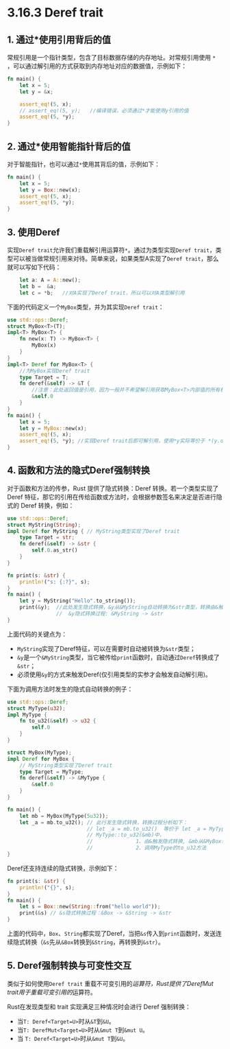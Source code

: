 # 3.16.3 Deref trait

## 1. 通过*使用引用背后的值

常规引用是一个指针类型，包含了目标数据存储的内存地址。对常规引用使用 `*` ，可以通过解引用的方式获取到内存地址对应的数据值，示例如下：

```rust
fn main() {
    let x = 5;
    let y = &x;

    assert_eq!(5, x);
    // assert_eq!(5, y);   //编译错误，必须通过*才能使用y引用的值
    assert_eq!(5, *y);
}
```

## 2. 通过*使用智能指针背后的值

对于智能指针，也可以通过`*`使用其背后的值，示例如下：

```rust
fn main() {
    let x = 5;
    let y = Box::new(x);
    assert_eq!(5, x);
    assert_eq!(5, *y);
}
```

## 3. 使用Deref

实现`Deref trait`允许我们重载解引用运算符`*`。通过为类型实现`Deref trait`，类型可以被当做常规引用来对待。简单来说，如果类型A实现了`Deref trait`，那么就可以写如下代码：

```rust
    let a: A = A::new();
    let b =  &a;
    let c = *b;   //对A实现了Deref trait，所以可以对A类型解引用
```

下面的代码定义一个`MyBox`类型，并为其实现`Deref trait`：

```rust
use std::ops::Deref;
struct MyBox<T>(T);
impl<T> MyBox<T> {
    fn new(x: T) -> MyBox<T> {
        MyBox(x)
    }
}
impl<T> Deref for MyBox<T> {
    //为MyBox实现Deref trait
    type Target = T;
    fn deref(&self) -> &T {
        //注意：此处返回值是引用，因为一般并不希望解引用获取MyBox<T>内部值的所有权
        &self.0
    }
}
fn main() {
    let x = 5;
    let y = MyBox::new(x);
    assert_eq!(5, x);
    assert_eq!(5, *y); //实现Deref trait后即可解引用，使用*y实际等价于 *(y.deref())
}
```

## 4. 函数和方法的隐式Deref强制转换

对于函数和方法的传参，Rust 提供了隐式转换：Deref 转换。若一个类型实现了 Deref 特征，那它的引用在传给函数或方法时，会根据参数签名来决定是否进行隐式的 Deref 转换，例如：

```rust
use std::ops::Deref;
struct MyString(String);
impl Deref for MyString { // MyString类型实现了Deref trait
    type Target = str;
    fn deref(&self) -> &str {
        self.0.as_str()
    }
}

fn print(s: &str) {
    println!("s: {:?}", s);
}
fn main() {
    let y = MyString("Hello".to_string());
    print(&y);  //此处发生隐式转换，&y从&MyString自动转换为&str类型，转换由&触发，过程如下：
                //  &y隐式转换过程: &MyString -> &str
}
```

上面代码的关键点为：

- `MyString`实现了Deref特征，可以在需要时自动被转换为`&str`类型；
- `&y`是一个`&MyString`类型，当它被传给`print`函数时，自动通过`Deref`转换成了`&str`；
- 必须使用`&y`的方式来触发Deref(仅引用类型的实参才会触发自动解引用)。

下面为调用方法时发生的隐式自动转换的例子：

```rust
use std::ops::Deref;
struct MyType(u32);
impl MyType {
    fn to_u32(&self) -> u32 {
        self.0
    }
}

struct MyBox(MyType);
impl Deref for MyBox {
    // MyString类型实现了Deref trait
    type Target = MyType;
    fn deref(&self) -> &MyType {
        &self.0
    }
}

fn main() {
    let mb = MyBox(MyType(5u32));
    let _a = mb.to_u32(); // 此行发生隐式转换，转换过程分析如下：
                          // let _a = mb.to_u32()  等价于 let _a = MyType::to_u32(&mb)
                          // MyType::to_u32(&mb)中，
                          //              1、由&触发隐式转换, &mb从&MyBox转换到&MyType
                          //              2、调用MyType的to_u32方法
}
```

Deref还支持连续的隐式转换，示例如下：

```rust
fn print(s: &str) {
    println!("{}", s);
}
fn main() {
    let s = Box::new(String::from("hello world"));
    print(&s) // &s隐式转换过程：&Box -> &String -> &str
}
```

上面的代码中，`Box`、`String`都实现了Deref，当把`&s`传入到`print`函数时，发送连续隐式转换（`&s`先从`&Box`转换到`&String`，再转换到`&str`）。

## 5. Deref强制转换与可变性交互

类似于如何使用`Deref trait` 重载不可变引用的*运算符，Rust提供了DerefMut trait用于重载可变引用的*运算符。

Rust在发现类型和 trait 实现满足三种情况时会进行 Deref 强制转换：

- 当`T: Deref<Target=U>`时从`&T`到`&U`。
- 当`T: DerefMut<Target=U>`时从`&mut T`到`&mut U`。
- 当 `T: Deref<Target=U>`时从`&mut T`到`&U`。
